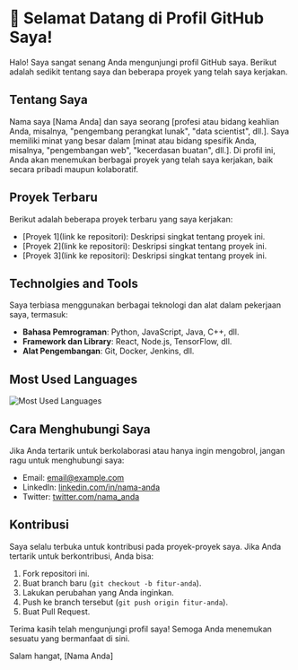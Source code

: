 # 👋 Selamat Datang di Profil GitHub Saya!

Halo! Saya sangat senang Anda mengunjungi profil GitHub saya. Berikut adalah sedikit tentang saya dan beberapa proyek yang telah saya kerjakan.

## Tentang Saya

Nama saya [Nama Anda] dan saya seorang [profesi atau bidang keahlian Anda, misalnya, "pengembang perangkat lunak", "data scientist", dll.]. Saya memiliki minat yang besar dalam [minat atau bidang spesifik Anda, misalnya, "pengembangan web", "kecerdasan buatan", dll.]. Di profil ini, Anda akan menemukan berbagai proyek yang telah saya kerjakan, baik secara pribadi maupun kolaboratif.

## Proyek Terbaru

Berikut adalah beberapa proyek terbaru yang saya kerjakan:

- [Proyek 1](link ke repositori): Deskripsi singkat tentang proyek ini.
- [Proyek 2](link ke repositori): Deskripsi singkat tentang proyek ini.
- [Proyek 3](link ke repositori): Deskripsi singkat tentang proyek ini.

## Technolgies and Tools

Saya terbiasa menggunakan berbagai teknologi dan alat dalam pekerjaan saya, termasuk:

- **Bahasa Pemrograman**: Python, JavaScript, Java, C++, dll.
- **Framework dan Library**: React, Node.js, TensorFlow, dll.
- **Alat Pengembangan**: Git, Docker, Jenkins, dll.

## Most Used Languages

![Most Used Languages](https://github-readme-stats.vercel.app/api/top-langs/?username=yourusername&layout=compact&theme=default)

## Cara Menghubungi Saya

Jika Anda tertarik untuk berkolaborasi atau hanya ingin mengobrol, jangan ragu untuk menghubungi saya:

- Email: [email@example.com](mailto:email@example.com)
- LinkedIn: [linkedin.com/in/nama-anda](https://linkedin.com/in/nama-anda)
- Twitter: [twitter.com/nama_anda](https://twitter.com/nama_anda)

## Kontribusi

Saya selalu terbuka untuk kontribusi pada proyek-proyek saya. Jika Anda tertarik untuk berkontribusi, Anda bisa:

1. Fork repositori ini.
2. Buat branch baru (`git checkout -b fitur-anda`).
3. Lakukan perubahan yang Anda inginkan.
4. Push ke branch tersebut (`git push origin fitur-anda`).
5. Buat Pull Request.

Terima kasih telah mengunjungi profil saya! Semoga Anda menemukan sesuatu yang bermanfaat di sini.

Salam hangat,
[Nama Anda]
